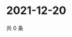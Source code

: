 # 2021-12-20

共 0 条

<!-- BEGIN WEIBO -->
<!-- 最后更新时间 Mon Dec 20 2021 02:17:12 GMT+0800 (China Standard Time) -->

<!-- END WEIBO -->
